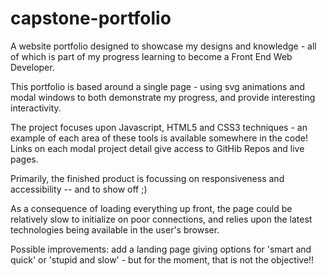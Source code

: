 # capstone-portfolio


A website portfolio designed to showcase my designs and knowledge - all of which is
part of my progress learning to become a Front End Web Developer.

This portfolio is based around a single page - using svg animations and modal windows to
both demonstrate my progress, and provide interesting interactivity.

The project focuses upon Javascript, HTML5 and CSS3 techniques - an example of
each area of these tools is available somewhere in the code! Links on each modal project
detail give access to GitHib Repos and live pages.

Primarily, the finished product is focussing on responsiveness and accessibility
-- and to show off ;)

As a consequence of loading everything up front, the page could be relatively
slow to initialize on poor connections, and relies upon the latest technologies
being available in the user's browser.

Possible improvements: add a landing page giving options for 'smart and quick'
or 'stupid and slow' - but for the moment, that is not the objective!!

